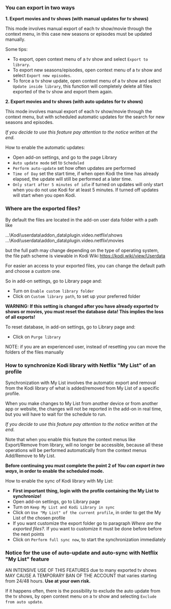 ### You can export in two ways

**1. Export movies and tv shows (with manual updates for tv shows)**

This mode involves manual export of each tv show/movie through the context menu, in this case new seasons or episodes must be updated manually.

Some tips:
- To export, open context menu of a tv show and select `Export to library`.
- To export new seasons/episodes, open context menu of a tv show and select `Export new episodes`.
- To force a tv show update, open context menu of a tv show and select `Update inside library`, this function will completely delete all files exported of the tv show and export them again.

**2. Export movies and tv shows (with auto updates for tv shows)**

This mode involves manual export of each tv show/movie through the context menu, but with scheduled automatic updates for the search for new seasons and episodes.

_If you decide to use this feature pay attention to the notice written at the end._

How to enable the automatic updates:
- Open add-on settings, and go to the page Library
- `Auto update mode` set to `Scheduled`
- `Perform auto-update` set how often updates are performed
- `Time of Day` set the start time, if when open Kodi the time has already elapsed, the update will still be performed at a later time.
- `Only start after 5 minutes of idle` if turned on updates will only start when you do not use Kodi for at least 5 minutes. If turned off updates will start when you open Kodi.

### Where are the exported files?

By default the files are located in the add-on user data folder with a path like

…\Kodi\userdata\addon_data\plugin.video.netflix\shows<br/>
…\Kodi\userdata\addon_data\plugin.video.netflix\movies

but the full path may change depending on the type of operating system, the file path scheme is viewable in Kodi Wiki https://kodi.wiki/view/Userdata

For easier an access to your exported files, you can change the default path and choose a custom one.

So in add-on settings, go to Library page and:
- Turn on `Enable custom library folder`
- Click on `Custom library path`, to set up your preferred folder

**WARNING: If this setting is changed after you have already exported tv shows or movies, you must reset the database data! This implies the loss of all exports!<br/>**

To reset database, in add-on settings, go to Library page and:
- Click on `Purge library`

NOTE: if you are an experienced user, instead of resetting you can move the folders of the files manually

### How to synchronize Kodi library with Netflix "My List" of an profile

Synchronization with My List involves the automatic export and removal from the Kodi library of what is added/removed from My List of a specific profile.

When you make changes to My List from another device or from another app or website, the changes will not be reported in the add-on in real time, but you will have to wait for the schedule to run.

_If you decide to use this feature pay attention to the notice written at the end._

Note that when you enable this feature the context menus like Export/Remove from library, will no longer be accessible, because all these operations will be performed automatically from the context menus Add/Remove to My List.

**Before continuing you must complete the point 2 of _You can export in two ways_, in order to enable the scheduled mode.**

How to enable the sync of Kodi library with My List:
- **First important thing, login with the profile containing the My List to synchronize!**
- Open add-on settings, go to Library page
- Turn on `Keep My List and Kodi Library in sync`
- Click on `Use "My List" of the current profile`, in order to get the My List of the chosen profile
- If you want customize the export folder go to paragraph _Where are the exported files?_. If you want to customize it must be done before before the next points
- Click on `Perform full sync now`, to start the synchronization immediately

### Notice for the use of auto-update and auto-sync with Netflix "My List" feature

AN INTENSIVE USE OF THIS FEATURES due to many exported tv shows MAY CAUSE A TEMPORARY BAN OF THE ACCOUNT that varies starting from 24/48 hours. **Use at your own risk.**

If it happens often, there is the possibility to exclude the auto update from the tv shows, by open context menu on a tv show and selecting `Exclude from auto update`.